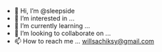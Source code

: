 - 👋 Hi, I’m @sleepside
- 👀 I’m interested in ...
- 🌱 I’m currently learning ...
- 💞️ I’m looking to collaborate on ...
- 📫 How to reach me ... willsachiksy@gmail.com

<!---
sleepside/sleepside is a ✨ special ✨ repository because its `README.md` (this file) appears on your GitHub profile.
You can click the Preview link to take a look at your changes.
--->
